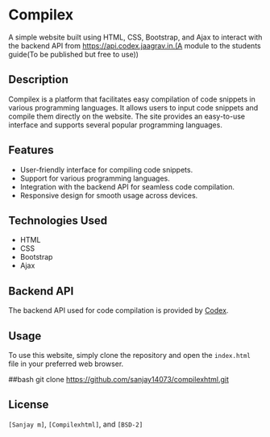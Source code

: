 # Compilex

A simple website built using HTML, CSS, Bootstrap, and Ajax to interact with the backend API from https://api.codex.jaagrav.in.(A module to the students guide(To be published but free to use))

## Description

Compilex is a platform that facilitates easy compilation of code snippets in various programming languages. It allows users to input code snippets and compile them directly on the website. The site provides an easy-to-use interface and supports several popular programming languages.

## Features

- User-friendly interface for compiling code snippets.
- Support for various programming languages.
- Integration with the backend API for seamless code compilation.
- Responsive design for smooth usage across devices.

## Technologies Used

- HTML
- CSS
- Bootstrap
- Ajax

## Backend API

The backend API used for code compilation is provided by [Codex](https://api.codex.jaagrav.in).

## Usage

To use this website, simply clone the repository and open the `index.html` file in your preferred web browser.

##bash
git clone https://github.com/sanjay14073/compilexhtml.git


## License
`[Sanjay m]`, `[Compilexhtml]`, and `[BSD-2]` 

